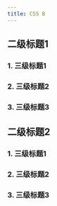 ```yaml
---
title: CSS B
---
```


## 二级标题1

### 1. 三级标题1

### 2. 三级标题2

### 3. 三级标题3

## 二级标题2

### 1. 三级标题1

### 2. 三级标题2

### 3. 三级标题3
